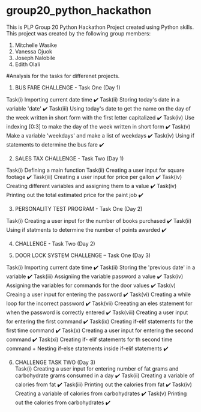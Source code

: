 # group20_python_hackathon
This is PLP Group 20 Python Hackathon Project created using Python skills.
This project was created by the following group members:
1. Mitchelle Wasike
2. Vanessa Ojuok
3. Joseph Nalobile
4. Edith Olali

#Analysis for the tasks for differenet projects.

1. BUS FARE CHALLENGE - Task One (Day 1)

Task(i) Importing current date time ✔️
Task(ii) Storing today's date in a variable 'date' ✔️
Task(iii) Using today's date to get the name on the day of the week written in short form with the first letter capitalized ✔️
Task(iv) Use indexing [0:3] to make the day of the week written in short form ✔️
Task(v) Make a variable 'weekdays' and make a list of weekdays ✔️
Task(iv) Using if statements to determine the bus fare ✔️


2. SALES TAX CHALLENGE - Task Two (Day 1)

Task(i) Defining a main function
Task(ii) Creating a user input for square footage ✔️
Task(iii) Creating a user input for price per gallon ✔️
Task(iv) Creating different variables and assigning them to a value ✔️
Task(iv) Printing out the total estimated price for the paint job ✔️ 


3. PERSONALITY TEST PROGRAM - Task One (Day 2)

Task(i) Creating a user input for the number of books purchased ✔️
Task(ii) Using if statments to determine the number of points awarded ✔️


4. CHALLENGE - Task Two (Day 2)





5. DOOR LOCK SYSTEM CHALLENGE – Task One (Day 3)

Task(i) Importing current date time ✔️
Task(ii) Storing the 'previous date' in a variable ✔️
Task(iii) Assigniing the variable password a value ✔️
Task(iv) Assigning the variables for commands for the door values ✔️
Task(v) Creaing a user input for entering the password ✔️
Task(vi) Creating a while loop for the incorrect password ✔️
Task(vii) Creeating an eles statement for when the password is correctly entered ✔️
Task(viii) Creating a user input for entering the first command ✔️
Task(ix) Creating if-elif  statements for the first time command ✔️
Task(x) Creating a user input for entering the second command ✔️
Task(xi) Creating if- elif statements for th second time command + Nesting if-else statements inside if-elif statements ✔️


6. CHALLENGE TASK TWO (Day 3)   
Task(i) Creating a user input for entering number of fat grams and  carbohydrate grams consumed in a day ✔️
Task(ii) Creating a variable of calories from fat ✔️
Task(iii) Printing out the calories from fat ✔️
Task(iv) Creating a variable of calories from carbohydrates ✔️
Task(v) Printing out the calories from carbohydrates ✔️






